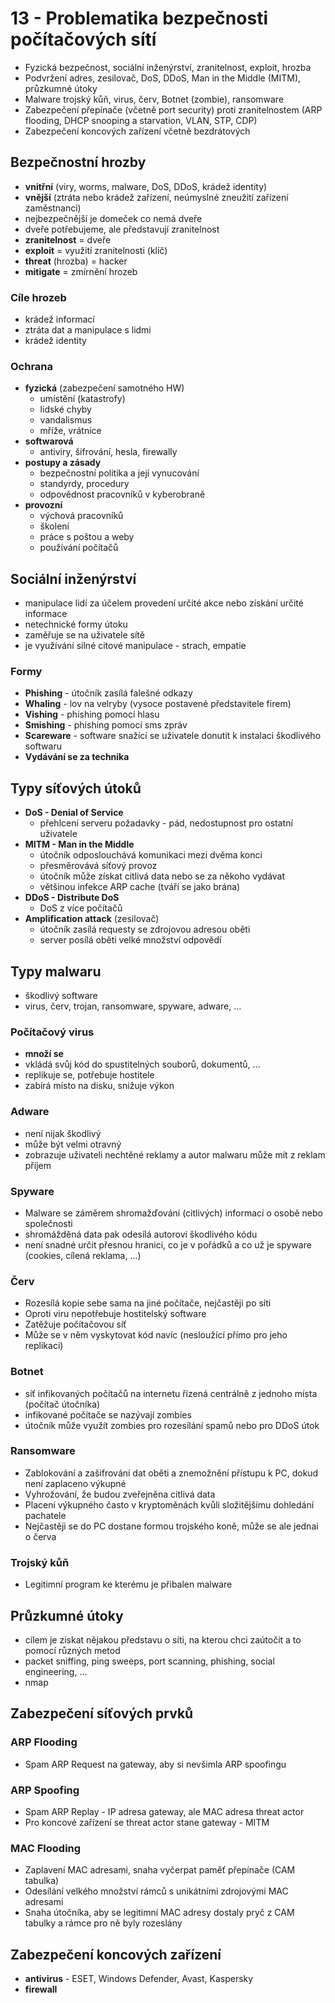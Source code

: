 # 13 - Problematika bezpečnosti počítačových sítí
 - Fyzická bezpečnost, sociální inženýrství, zranitelnost, exploit, hrozba
 - Podvržení adres, zesilovač, DoS, DDoS, Man in the Middle (MITM), průzkumné útoky
 - Malware trojský kůň, virus, červ, Botnet (zombie), ransomware
 - Zabezpečení přepínače (včetně port security) proti zranitelnostem (ARP flooding, DHCP snooping a starvation, VLAN, STP, CDP)
 - Zabezpečení koncových zařízení včetně bezdrátových

## Bezpečnostní hrozby
 - **vnitřní** (viry, worms, malware, DoS, DDoS, krádež identity)
 - **vnější** (ztráta nebo krádež zařízení, neúmyslné zneužití zařízení zaměstnanci)
 - nejbezpečnější je domeček co nemá dveře
 - dveře potřebujeme, ale představují zranitelnost
 - **zranitelnost** = dveře
 - **exploit** = využití zranitelnosti (klíč)
 - **threat** (hrozba) = hacker
 - **mitigate** = zmírnění hrozeb

### Cíle hrozeb
 - krádež informací
 - ztráta dat a manipulace s lidmi
 - krádež identity

### Ochrana
 - **fyzická** (zabezpečení samotného HW)
   - umístění (katastrofy)
   - lidské chyby
   - vandalismus
   - mříže, vrátnice
 - **softwarová**
   - antiviry, šifrování, hesla, firewally
 - **postupy a zásady**
   - bezpečnostní politika a její vynucování
   - standyrdy, procedury
   - odpovědnost pracovníků v kyberobraně
 - **provozní**
   - výchová pracovníků
   - školení
   - práce s poštou a weby
   - používání počítačů

## Sociální inženýrství
 - manipulace lidí za účelem provedení určité akce nebo získání určité informace
 - netechnické formy útoku
 - zaměřuje se na uživatele sítě
 - je využívání silné citové manipulace - strach, empatie

### Formy
 - **Phishing** - útočník zasílá falešné odkazy
 - **Whaling** - lov na velryby (vysoce postavené představitele firem)
 - **Vishing** - phishing pomocí hlasu
 - **Smishing** - phishing pomocí sms zpráv
 - **Scareware** - software snažící se uživatele donutit k instalaci škodlivého softwaru
 - **Vydávání se za technika**

## Typy síťových útoků
 - **DoS - Denial of Service**
   - přehlcení serveru požadavky - pád, nedostupnost pro ostatní uživatele
 - **MITM - Man in the Middle**
   - útočník odposlouchává komunikaci mezi dvěma konci 
   - přesměrovává síťový provoz
   - útočník může získat citlivá data nebo se za někoho vydávat
   - většinou infekce ARP cache (tváří se jako brána)
 - **DDoS - Distribute DoS**
   - DoS z více počítačů
 - **Amplification attack** (zesilovač)
   - útočník zasílá requesty se zdrojovou adresou oběti
   - server posílá oběti velké množství odpovědí

## Typy malwaru
 - škodlivý software
 - virus, červ, trojan, ransomware, spyware, adware, ...

### Počítačový virus
 - **množí se**
 - vkládá svůj kód do spustitelných souborů, dokumentů, ...
 - replikuje se, potřebuje hostitele
 - zabírá místo na disku, snižuje výkon

### Adware
 - není nijak škodlivý
 - může být velmi otravný
 - zobrazuje uživateli nechtěné reklamy a autor malwaru může mít z reklam příjem

### Spyware
 - Malware se záměrem shromažďování (citlivých) informací o osobě nebo společnosti
 - shromážděná data pak odesílá autorovi škodlivého kódu
 - není snadné určit přesnou hranici, co je v pořádků a co už je spyware (cookies, cílená reklama, ...)

### Červ
 - Rozesílá kopie sebe sama na jiné počítače, nejčastěji po síti
 - Oproti viru nepotřebuje hostitelský software
 - Zatěžuje počítačovou síť
 - Může se v něm vyskytovat kód navíc (nesloužící přímo pro jeho replikaci)

### Botnet
 - síť infikovaných počítačů na internetu řízená centrálně z jednoho místa (počítač útočníka)
 - infikované počítače se nazývají zombies
 - útočník může využít zombies pro rozesílání spamů nebo pro DDoS útok

### Ransomware
 - Zablokování a zašifrování dat oběti a znemožnění přístupu k PC, dokud není zaplaceno výkupné
 - Vyhrožování, že budou zveřejněna citlivá data
 - Placení výkupného často v kryptoměnách kvůli složitějšímu dohledání pachatele
 - Nejčastěji se do PC dostane formou trojského koně, může se ale jednai o červa

### Trojský kůň
 - Legitimní program ke kterému je přibalen malware

## Průzkumné útoky
 - cílem je získat nějakou představu o síti, na kterou chci zaútočit a to pomocí různých metod
 - packet sniffing, ping sweeps, port scanning, phishing, social engineering, ...
 - nmap

## Zabezpečení síťových prvků

### ARP Flooding
 - Spam ARP Request na gateway, aby si nevšimla ARP spoofingu

### ARP Spoofing
 - Spam ARP Replay - IP adresa gateway, ale MAC adresa threat actor
 - Pro koncové zařízení se threat actor stane gateway - MITM

### MAC Flooding
 - Zaplavení MAC adresami, snaha vyčerpat paměť přepínače (CAM tabulka)
 - Odesílání velkého množství rámců s unikátními zdrojovými MAC adresami
 - Snaha útočníka, aby se legitimní MAC adresy dostaly pryč z CAM tabulky a rámce pro ně byly rozeslány

## Zabezpečení koncových zařízení
 - **antivirus** - ESET, Windows Defender, Avast, Kaspersky
 - **firewall**
